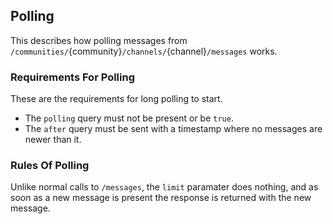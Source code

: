Polling
-------
This describes how polling messages from `/communities/`{community}`/channels/`{channel}`/messages` works.

### Requirements For Polling
These are the requirements for long polling to start.

- The `polling` query must not be present or be `true`.
- The `after` query must be sent with a timestamp where no messages are newer than it.

### Rules Of Polling
Unlike normal calls to `/messages`, the `limit` paramater does nothing, and as soon as a new message is present the response is returned with the new message.
